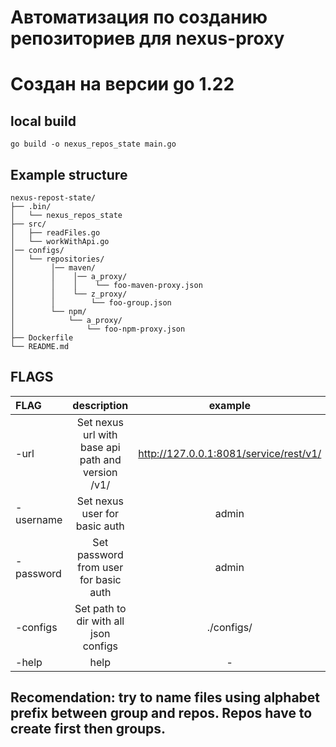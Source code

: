 # Автоматизация по созданию репозиториев для nexus-proxy


# Создан на версии go 1.22

## local build

```
go build -o nexus_repos_state main.go
```

## Example structure
    nexus-repost-state/
    ├── .bin/
    │   └── nexus_repos_state
    ├── src/
    │   ├── readFiles.go
    │   └── workWithApi.go
    │── configs/
    │   └── repositories/
    │        │── maven/
    │        │    │── a_proxy/
    │        │    │    └── foo-maven-proxy.json
    │        │    └── z_proxy/
    │        │        └── foo-group.json
    │        └── npm/
    │            └── a_proxy/
    │                └── foo-npm-proxy.json
    ├── Dockerfile
    └── README.md

## FLAGS

| FLAG      |                    description                    |                example                 |
|:----------|:-------------------------------------------------:|:--------------------------------------:|
| -url      | Set nexus url with base api path and version /v1/ | http://127.0.0.1:8081/service/rest/v1/ |
| -username |           Set nexus user for basic auth           |                 admin                  |
| -password |       Set password from user for basic auth       |                 admin                  |
| -configs  |       Set path to dir with all json configs       |               ./configs/               |
| -help     |                       help                        |                   -                    |

## Recomendation: try to name files using alphabet prefix between group and repos. Repos have to create first then groups.


